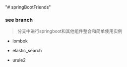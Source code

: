 "# springBootFriends" 
### see branch

> 分支中进行springboot和其他组件整合和简单使用实例

* lombok

* elastic_search

* urule2

